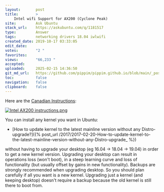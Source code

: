 ```yaml
---
layout:       post
title:        >
    Intel wifi Support for AX200 (Cyclone Peak)
site:         Ask Ubuntu
stack_url:    https://askubuntu.com/q/1181517
type:         Answer
tags:         networking drivers 18.04 iwlwifi
created_date: 2019-10-17 03:33:05
edit_date:    
votes:        "2 "
favorites:    
views:        "66,233 "
accepted:     
uploaded:     2025-02-15 14:36:50
git_md_url:   https://github.com/pippim/pippim.github.io/blob/main/_posts/2019/2019-10-17-Intel-wifi-Support-for-AX200-_Cyclone-Peak_.md
toc:          false
navigation:   false
clipboard:    false
---
```


Here are the [Canadian Instructions][1]:

[![Intel AX200 instructions.png][2]][2]

You can install any kernel you want in Ubuntu:

- [How to update kernel to the latest mainline version without any Distro-upgrade?]({% post_url /2017/2017-02-20-How-to-update-kernel-to-the-latest-mainline-version-without-any-Distro-upgrade_ %})

without having to upgrade your desktop (eg 16.04 -> 18.04 -> 19.04) in order to get a new kernel version. Upgrading your desktop can result in operations loss (won't boot), in a steep learning curve and loss of functionality (but usually offset by gains in new functionality). Backups are strongly recommended when upgrading desktop. So you should plan carefully if all you want is a new kernel. Upgrading just a kernel (and keeping desktop) doesn't require a backup because the old kernel is still there to boot from.

  [1]: https://www.intel.ca/content/www/ca/en/support/articles/000005511/network-and-i-o/wireless-networking.html
  [2]: https://pippim.github.io/assets/img/posts/2019/HKQdQ.png
